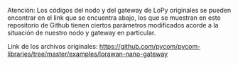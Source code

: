 Atención: Los códigos del nodo y del gateway de LoPy originales se pueden encontrar en el link que se encuentra abajo, 
los que se muestran en este repositorio de Github tienen ciertos parámetros modificados acorde a la situación de nuestro nodo 
y gateway en particular.

Link de los archivos originales: https://github.com/pycom/pycom-libraries/tree/master/examples/lorawan-nano-gateway
